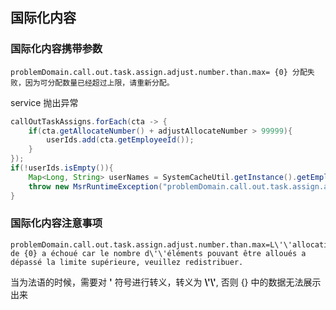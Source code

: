 ## 国际化内容

### 国际化内容携带参数

```properties
problemDomain.call.out.task.assign.adjust.number.than.max= {0} 分配失败，因为可分配数量已经超过上限，请重新分配。
```

service 抛出异常
```java
callOutTaskAssigns.forEach(cta -> {
    if(cta.getAllocateNumber() + adjustAllocateNumber > 99999){
        userIds.add(cta.getEmployeeId());
    }
});
if(!userIds.isEmpty()){
    Map<Long, String> userNames = SystemCacheUtil.getInstance().getEmployeeNames(userIds);
    throw new MsrRuntimeException("problemDomain.call.out.task.assign.adjust.number.than.max", true, false, null, userNames.values().toString());
}
```


### 国际化内容注意事项

```properties
problemDomain.call.out.task.assign.adjust.number.than.max=L\'\'allocation de {0} a échoué car le nombre d\'\'éléments pouvant être alloués a dépassé la limite supérieure, veuillez redistribuer.
```
当为法语的时候，需要对 **'** 符号进行转义，转义为 **\\'\\'**, 否则 {} 中的数据无法展示出来